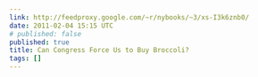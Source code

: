 ```yaml
---
link: http://feedproxy.google.com/~r/nybooks/~3/xs-I3k6znb0/
date: 2011-02-04 15:15 UTC
# published: false
published: true
title: Can Congress Force Us to Buy Broccoli?
tags: []
---
```



